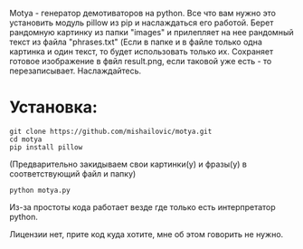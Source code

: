 Motya - генератор демотиваторов на python. Все что вам нужно это установить модуль pillow из pip и наслаждаться его работой. Берет рандомную картинку из папки "images" и прилепляет на нее рандомный текст из файла "phrases.txt" (Если в папке и в файле только одна картинка и один текст, то будет использовать только их. Сохраняет готовое изображение в фвйл result.png, если таковой уже есть - то перезаписывает.
Наслаждайтесь.

# Установка:
```
git clone https://github.com/mishailovic/motya.git
cd motya
pip install pillow
```
(Предварительно закидываем свои картинки(у) и фразы(у) в соответствующий файл и папку)
```
python motya.py
```

Из-за простоты кода работает везде где только есть интерпретатор python.

Лицензии нет, прите код куда хотите, мне об этом говорить не нужно.
